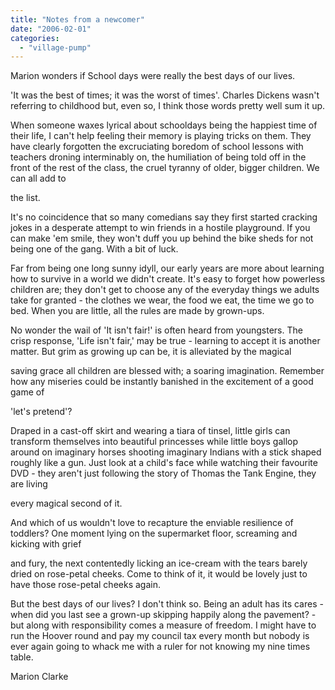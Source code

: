 ```yaml
---
title: "Notes from a newcomer"
date: "2006-02-01"
categories: 
  - "village-pump"
---
```


Marion wonders if School days were really the best days of our lives.

'It was the best of times; it was the worst of times'. Charles Dickens wasn't referring to childhood but, even so, I think those words pretty well sum it up.

When someone waxes lyrical about schooldays being the happiest time of their life, I can't help feeling their memory is playing tricks on them. They have clearly forgotten the excruciating boredom of school lessons with teachers droning interminably on, the humiliation of being told off in the front of the rest of the class, the cruel tyranny of older, bigger children. We can all add to

the list.

It's no coincidence that so many comedians say they first started cracking jokes in a desperate attempt to win friends in a hostile playground. If you can make 'em smile, they won't duff you up behind the bike sheds for not being one of the gang. With a bit of luck.

Far from being one long sunny idyll, our early years are more about learning how to survive in a world we didn't create. It's easy to forget how powerless children are; they don't get to choose any of the everyday things we adults take for granted - the clothes we wear, the food we eat, the time we go to bed. When you are little, all the rules are made by grown-ups.

No wonder the wail of 'It isn't fair!' is often heard from youngsters. The crisp response, 'Life isn't fair,' may be true - learning to accept it is another matter. But grim as growing up can be, it is alleviated by the magical

saving grace all children are blessed with; a soaring imagination. Remember how any miseries could be instantly banished in the excitement of a good game of

'let's pretend'?

Draped in a cast-off skirt and wearing a tiara of tinsel, little girls can transform themselves into beautiful princesses while little boys gallop around on imaginary horses shooting imaginary Indians with a stick shaped roughly like a gun. Just look at a child's face while watching their favourite DVD - they aren't just following the story of Thomas the Tank Engine, they are living

every magical second of it.

And which of us wouldn't love to recapture the enviable resilience of toddlers? One moment lying on the supermarket floor, screaming and kicking with grief

and fury, the next contentedly licking an ice-cream with the tears barely dried on rose-petal cheeks. Come to think of it, it would be lovely just to have those rose-petal cheeks again.

But the best days of our lives? I don't think so. Being an adult has its cares - when did you last see a grown-up skipping happily along the pavement? - but along with responsibility comes a measure of freedom. I might have to run the Hoover round and pay my council tax every month but nobody is ever again going to whack me with a ruler for not knowing my nine times table.

Marion Clarke
